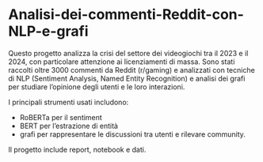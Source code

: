# Analisi-dei-commenti-Reddit-con-NLP-e-grafi
Questo progetto analizza la crisi del settore dei videogiochi tra il 2023 e il 2024, con particolare attenzione ai licenziamenti di massa.
Sono stati raccolti oltre 3000 commenti da Reddit (r/gaming) e analizzati con tecniche di NLP (Sentiment Analysis, Named Entity Recognition) e analisi dei grafi per studiare l’opinione degli utenti e le loro interazioni.

I principali strumenti usati includono:

- RoBERTa per il sentiment
- BERT per l’estrazione di entità
- grafi per rappresentare le discussioni tra utenti e rilevare community.

Il progetto include report, notebook e dati.

